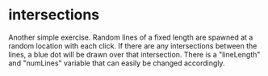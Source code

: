 # intersections

Another simple exercise. Random lines of a fixed length are
spawned at a random location with each click. If there are 
any intersections between the lines, a blue dot will be drawn
over that intersection. There is a "lineLength" and "numLines"
variable that can easily be changed accordingly.
